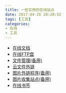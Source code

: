 ```yaml
---
title: 一些实用的在线站点
date: 2017-04-26 20:20:52
tags: [工具]
categories: 
- 在线
- 工具
---
```


<ul>    <li><a href="http://doc.mantoujun.top/ " target="_blank">在线文档</a></li>
		<li><a href="http://tool.mantoujun.top/WebFTP " target="_blank">在线FTP盘</a></li>
		<li><a href="http://file.mantoujun.top/" target="_blank">文件管理</a><a href="http://tool.mantoujun.top/kodexplorer">(备用)</a></li>
		<li><a href="http://tool.mantoujun.top/qixyun/" target="_blank">云文件外链</a></li>
		<li><a href="http://wl.mantoujun.top/" target="_blank">图片外链程序</a><a href="http://tool.mantoujun.top/wl">(备用)</a></li>
		<li><a href="http://pic.mantoujun.top/">图片收集站点<a href="http://tool.mantoujun.top/piwigo">(备用)</a></a></li>
		<li><a href="http://tool.mantoujun.top" onclick="window.open(this.href, '', 'resizable=yes,status=yes,location=no,toolbar=yes,menubar=no,fullscreen=no,scrollbars=yes,dependent=yes,width=1280,left=50,height=860'); return false;">在线书签</a></li>
	</ul>
	